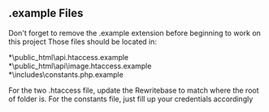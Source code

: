 ## .example Files
Don't forget to remove the .example extension before beginning to work on this project
Those files should be located in:

*\public_html\api\.htaccess.example
*\public_html\api\image\.htaccess.example
*\includes\constants.php.example

For the two .htaccess file, update the Rewritebase to match where the root of folder is.
For the constants file, just fill up your credentials accordingly
